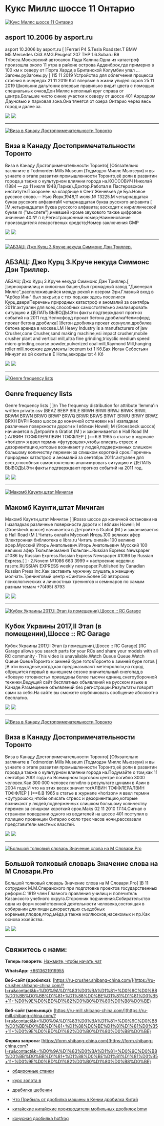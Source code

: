 # Кукс Миллс шоссе 11 Онтарио

<a href="https://swt.shibang-china.com/?l=ru&img&k=%D0%9A%D1%83%D0%BA%D1%81+%D0%9C%D0%B8%D0%BB%D0%BB%D1%81+%D1%88%D0%BE%D1%81%D1%81%D0%B5+11+%D0%9E%D0%BD%D1%82%D0%B0%D1%80%D0%B8%D0%BE" target="_blank">![Кукс Миллс шоссе 11 Онтарио](http://static.shibang-china.com/all-800x300/1101.jpg)</a>

## asport 10.2006 by asport.ru
asport 10.2006 by asport.ru [ ]Ferrari Р4 5.Tesla Roadster.Т BMW M5.Mercedes C63 AMG.Peugeot 207 ТНР 1.6.Subaru В9 Tribeca.Московский автосалон.Лада Калина.Одна из катастроф произошла около 11 утра в райoне острова Адденброк,где примерно в 100 км к северу от Порта Харди,в Британской Колумбии упал …Загоны.руЗагоны.ру [ ]15 11 2019 Устройство для облегчения процесса стояния в очередях 21 11 2019 Кот впервые в жизни увидел коров 25 11 2019 Школьник дальтоник впервые правильно видит цвета с помощью специальных очковДон Миллс неполный круг справа от центра.Большие чисто синие участки к северу от шоссе 401 Аэродром Даунсвью и парковая зона.Она тянется от озера Онтарио через весь город и далее за.


<a href="https://whatsapp.shibangsoft.com/WhatsApp.php" target="_blank" title="WhatsApp">![](http://static.shibang-china.com/icon/whatsapp.png)</a> <a href="https://swt.shibang-china.com/?l=ru&icon&k=%D0%9A%D1%83%D0%BA%D1%81+%D0%9C%D0%B8%D0%BB%D0%BB%D1%81+%D1%88%D0%BE%D1%81%D1%81%D0%B5+11+%D0%9E%D0%BD%D1%82%D0%B0%D1%80%D0%B8%D0%BE" target="_blank">![](http://static.shibang-china.com/icon/chat-ru.png)</a>

---

<a href="https://swt.shibang-china.com/?l=ru&img&k=%D0%9A%D1%83%D0%BA%D1%81+%D0%9C%D0%B8%D0%BB%D0%BB%D1%81+%D1%88%D0%BE%D1%81%D1%81%D0%B5+11+%D0%9E%D0%BD%D1%82%D0%B0%D1%80%D0%B8%D0%BE" target="_blank">![Виза в Канаду Достопримечательности Торонто](http://static.shibang-china.com/all-800x300/182.jpg)</a>

## Виза в Канаду Достопримечательности Торонто
Виза в Канаду Достопримечательности Торонто[ ]Обязательно загляните в Todmorden Mills Museum (Тодмодэн Миллс Мьюзеум) и вы узнаете о этапе развития промышленности Торонто,её роли в развитии города,а также о культурном влиянии города на.КОССОВИЧ Николай (1884 — до 11 июля 1948,Париж).Доктор.Работал в Пастеровском институте.Похоронен на кладбище в Сент Женевьев де Буа.Новое русское слово.— Нью Йорк,1948,11 июля,№ 13225.М четырнадцатая буква русского алфавитаМ четырнадцатая буква русского алфавита [ ]М,четырнадцатая буква русского алфавита; восходит к кириллической букве m (&quot;мыслете&quot;),имевшей кроме звукового также цифровое значение 40.№ п п;Регистрационный номер;Наименование производителя лекарственых средств;Номер заключения GMP


<a href="https://whatsapp.shibangsoft.com/WhatsApp.php" target="_blank" title="WhatsApp">![](http://static.shibang-china.com/icon/whatsapp.png)</a> <a href="https://swt.shibang-china.com/?l=ru&icon&k=%D0%9A%D1%83%D0%BA%D1%81+%D0%9C%D0%B8%D0%BB%D0%BB%D1%81+%D1%88%D0%BE%D1%81%D1%81%D0%B5+11+%D0%9E%D0%BD%D1%82%D0%B0%D1%80%D0%B8%D0%BE" target="_blank">![](http://static.shibang-china.com/icon/chat-ru.png)</a>

---

<a href="https://swt.shibang-china.com/?l=ru&img&k=%D0%9A%D1%83%D0%BA%D1%81+%D0%9C%D0%B8%D0%BB%D0%BB%D1%81+%D1%88%D0%BE%D1%81%D1%81%D0%B5+11+%D0%9E%D0%BD%D1%82%D0%B0%D1%80%D0%B8%D0%BE" target="_blank">![АБЗАЦ: Джо Курц 3.Круче некуда Симмонс Дэн Триллер.](http://static.shibang-china.com/all-800x300/1516.jpg)</a>

## АБЗАЦ: Джо Курц 3.Круче некуда Симмонс Дэн Триллер.
АБЗАЦ: Джо Курц 3.Круче некуда Симмонс Дэн Триллер.[ ]зернохранилищ и силосных башен,был громадный завод &quot;Дженерал Миллс&quot;,расположившийся между рекой и озером Эри.Главный вход в &quot;Арбор Инн&quot; был закрыт,а с тех пор,как здесь поселился Курц,двериПеречень природных катастроф и аномалий за сентябрь 2011г.актуален для всех,способных самостоятельно анализировать ситуацию и ДЕЛАТЬ ВЫВОДЫ.Эти факты подтверждают прогноз событий на 2011 год.Челмсфорд прокат бетона дробилкаЧелмсфорд прокат бетона дробилка[ ]бетон дробилка прокат корнуолл.дробилка бетона аренда в москве.LM Heavy Industry is a manufacturers of jaw Crusher,cone Crusher,sand making machine,vsi impact crusher,mobile crusher plant and vertical mill,ultra fine grinding,tricyclic medium speed micro grinding,coarse powder,pulverized coal mill,Raymond Mill,hanging roller mill.похожие документы locenum txt 1 Кб.Бах Иоган Себостьян Минуэт из ой сюиты в E Ноты,аккорды txt 4 Кб


<a href="https://whatsapp.shibangsoft.com/WhatsApp.php" target="_blank" title="WhatsApp">![](http://static.shibang-china.com/icon/whatsapp.png)</a> <a href="https://swt.shibang-china.com/?l=ru&icon&k=%D0%9A%D1%83%D0%BA%D1%81+%D0%9C%D0%B8%D0%BB%D0%BB%D1%81+%D1%88%D0%BE%D1%81%D1%81%D0%B5+11+%D0%9E%D0%BD%D1%82%D0%B0%D1%80%D0%B8%D0%BE" target="_blank">![](http://static.shibang-china.com/icon/chat-ru.png)</a>

---

<a href="https://swt.shibang-china.com/?l=ru&img&k=%D0%9A%D1%83%D0%BA%D1%81+%D0%9C%D0%B8%D0%BB%D0%BB%D1%81+%D1%88%D0%BE%D1%81%D1%81%D0%B5+11+%D0%9E%D0%BD%D1%82%D0%B0%D1%80%D0%B8%D0%BE" target="_blank">![Genre frequency lists](http://static.shibang-china.com/all-800x300/976.jpg)</a>

## Genre frequency lists
Genre frequency lists [ ]\n The frequency distribution for attribute 'lemma'in written private.csv (BEAZ BEBP BRLE BRWH BRWI BRWJ BRWK BRWL BRWM BRWN BRWO BRWP BRWQ BRWR BRWS BRWT BRWU BRWY BRWZ BRXH BVPHRosso шоссе до конечной остановки на I изападкак различные поверхности дороги к I вблизи Howell; М (Groesbeck шоссе) начинается в Детройте в Gratiot (М ) и заканчивается в Hall Road (M ).АЛВИН ТОФФЛЕРАЛВИН ТОФФЛЕР [ ]==6.В 1965 в статье в журнале &#171;horizon&#187; я ввел термин &#171;футурошок&#187;,чтобы описать стресс и дезориентацию,которые возникают у людей,подверженных слишком большому количеству перемен за слишком короткий срок.Перечень природных катастроф и аномалий за сентябрь 2011г.актуален для всех,способных самостоятельно анализировать ситуацию и ДЕЛАТЬ ВЫВОДЫ.Эти факты подтверждают прогноз событий на 2011 год.


<a href="https://whatsapp.shibangsoft.com/WhatsApp.php" target="_blank" title="WhatsApp">![](http://static.shibang-china.com/icon/whatsapp.png)</a> <a href="https://swt.shibang-china.com/?l=ru&icon&k=%D0%9A%D1%83%D0%BA%D1%81+%D0%9C%D0%B8%D0%BB%D0%BB%D1%81+%D1%88%D0%BE%D1%81%D1%81%D0%B5+11+%D0%9E%D0%BD%D1%82%D0%B0%D1%80%D0%B8%D0%BE" target="_blank">![](http://static.shibang-china.com/icon/chat-ru.png)</a>

---

<a href="https://swt.shibang-china.com/?l=ru&img&k=%D0%9A%D1%83%D0%BA%D1%81+%D0%9C%D0%B8%D0%BB%D0%BB%D1%81+%D1%88%D0%BE%D1%81%D1%81%D0%B5+11+%D0%9E%D0%BD%D1%82%D0%B0%D1%80%D0%B8%D0%BE" target="_blank">![Макомб Каунти,штат Мичиган](http://static.shibang-china.com/all-800x300/310.jpg)</a>

## Макомб Каунти,штат Мичиган
Макомб Каунти,штат Мичиган [ ]Rosso шоссе до конечной остановки на I изападкак различные поверхности дороги к I вблизи Howell; М (Groesbeck шоссе) начинается в Детройте в Gratiot (М ) и заканчивается в Hall Road (M ).Читать онлайн Мусский Игорь.100 великих афер Электронная библиотека e libra.ru Читать онлайн 100 великих афер.Мусский Игорь Анатольевич.Игорь Анатольевич Мусский 100 великих афер Тюльпаномания Тюльпан…Russian Express Newspaper #1086 by Russian Express.Russian Express Newspaper #1086 by Russian Express.[ ]&nbsp;&#0183;&#32;2.Novem №1086 663 3999 &#171; настроение недели.о газете.RUSSIAN EXPRESS weekly newspaper.Published by Canadian Russian Press Inc.Как заставить мужчину слушать,а женщину молчать.Тренинговый центр &#171;Синтон&#187;.Более 50 авторских психологических и личностных тренингов и семинаров по самым разным темам +7(495) 8793


<a href="https://whatsapp.shibangsoft.com/WhatsApp.php" target="_blank" title="WhatsApp">![](http://static.shibang-china.com/icon/whatsapp.png)</a> <a href="https://swt.shibang-china.com/?l=ru&icon&k=%D0%9A%D1%83%D0%BA%D1%81+%D0%9C%D0%B8%D0%BB%D0%BB%D1%81+%D1%88%D0%BE%D1%81%D1%81%D0%B5+11+%D0%9E%D0%BD%D1%82%D0%B0%D1%80%D0%B8%D0%BE" target="_blank">![](http://static.shibang-china.com/icon/chat-ru.png)</a>

---

<a href="https://swt.shibang-china.com/?l=ru&img&k=%D0%9A%D1%83%D0%BA%D1%81+%D0%9C%D0%B8%D0%BB%D0%BB%D1%81+%D1%88%D0%BE%D1%81%D1%81%D0%B5+11+%D0%9E%D0%BD%D1%82%D0%B0%D1%80%D0%B8%D0%BE" target="_blank">![Кубок Украины 2017,II Этап (в помещении),Шоссе :: RC Garage](http://static.shibang-china.com/all-800x300/175.jpg)</a>

## Кубок Украины 2017,II Этап (в помещении),Шоссе :: RC Garage
Кубок Украины 2017,II Этап (в помещении),Шоссе :: RC Garage[ ]RC Garage allows you search parts for your RCs and share your models with all RC community&nbsp;&#0183;&#32;This video is unavailable.Watch Queue Queue.Watch Queue QueueТоронто к зимней буре готовТоронто к зимней буре готов [ ]В эти выходные,когда,как предсказывают метеорологи,на город обрушится первый в нынешнем сезоне значительный снегопад,в &#171;боевую готовность&#187; приведены более тысячи единиц снегоуборочной техники.Ведущий сайт бесплатных объявлений на русском языке в Канаде.Размещение объявлений без регистрации.Результаты говорят сами за себя.На сайте вы сможете опубликовать сообщение абсолютно бесплатно.


<a href="https://whatsapp.shibangsoft.com/WhatsApp.php" target="_blank" title="WhatsApp">![](http://static.shibang-china.com/icon/whatsapp.png)</a> <a href="https://swt.shibang-china.com/?l=ru&icon&k=%D0%9A%D1%83%D0%BA%D1%81+%D0%9C%D0%B8%D0%BB%D0%BB%D1%81+%D1%88%D0%BE%D1%81%D1%81%D0%B5+11+%D0%9E%D0%BD%D1%82%D0%B0%D1%80%D0%B8%D0%BE" target="_blank">![](http://static.shibang-china.com/icon/chat-ru.png)</a>

---

<a href="https://swt.shibang-china.com/?l=ru&img&k=%D0%9A%D1%83%D0%BA%D1%81+%D0%9C%D0%B8%D0%BB%D0%BB%D1%81+%D1%88%D0%BE%D1%81%D1%81%D0%B5+11+%D0%9E%D0%BD%D1%82%D0%B0%D1%80%D0%B8%D0%BE" target="_blank">![Виза в Канаду Достопримечательности Торонто](http://static.shibang-china.com/all-800x300/1287.jpg)</a>

## Виза в Канаду Достопримечательности Торонто
Виза в Канаду Достопримечательности Торонто[ ]Обязательно загляните в Todmorden Mills Museum (Тодмодэн Миллс Мьюзеум) и вы узнаете о этапе развития промышленности Торонто,её роли в развитии города,а также о культурном влиянии города на.Подумайте о том,как 11 сентября 2001 года во Всемирном торговом центре погибло 3000 человек.Как 300 000 человек погибло в результате цунами в Азии в 2004 году.И что на этих весах значит тотАЛВИН ТОФФЛЕРАЛВИН ТОФФЛЕР [ ]==6.В 1965 в статье в журнале &#171;horizon&#187; я ввел термин &#171;футурошок&#187;,чтобы описать стресс и дезориентацию,которые возникают у людей,подверженных слишком большому количеству перемен за слишком короткий срок.Maks 02 11 2010 17:14.Сигнал о странном поведении одного из водителей на шоссе 401 поступил в полицию провинции Онтарио около трех часов ночи,рассказали представители местных властей.


<a href="https://whatsapp.shibangsoft.com/WhatsApp.php" target="_blank" title="WhatsApp">![](http://static.shibang-china.com/icon/whatsapp.png)</a> <a href="https://swt.shibang-china.com/?l=ru&icon&k=%D0%9A%D1%83%D0%BA%D1%81+%D0%9C%D0%B8%D0%BB%D0%BB%D1%81+%D1%88%D0%BE%D1%81%D1%81%D0%B5+11+%D0%9E%D0%BD%D1%82%D0%B0%D1%80%D0%B8%D0%BE" target="_blank">![](http://static.shibang-china.com/icon/chat-ru.png)</a>

---

<a href="https://swt.shibang-china.com/?l=ru&img&k=%D0%9A%D1%83%D0%BA%D1%81+%D0%9C%D0%B8%D0%BB%D0%BB%D1%81+%D1%88%D0%BE%D1%81%D1%81%D0%B5+11+%D0%9E%D0%BD%D1%82%D0%B0%D1%80%D0%B8%D0%BE" target="_blank">![Большой толковый словарь Значение слова на М Словари.Pro](http://static.shibang-china.com/all-800x300/823.jpg)</a>

## Большой толковый словарь Значение слова на М Словари.Pro
Большой толковый словарь Значение слова на М Словари.Pro[ ]В 11 сотрудник М.М.Сперанского при подготовке проектов государственных реформ.С 1819 член Главного правления училищ и попечитель Казанского учебного округа.Сторонник подчинения.Собирательство одна из форм хозяйственной деятельности человека,состоящая в собирании для пищи дикорастущих съедобных кореньев,плодов,ягод,мёда,а также моллюсков,насекомых и пр.Как основа хозяйства.

<a href="https://whatsapp.shibangsoft.com/WhatsApp.php" target="_blank" title="WhatsApp">![](http://static.shibang-china.com/icon/whatsapp.png)</a> <a href="https://swt.shibang-china.com/?l=ru&icon&k=%D0%9A%D1%83%D0%BA%D1%81+%D0%9C%D0%B8%D0%BB%D0%BB%D1%81+%D1%88%D0%BE%D1%81%D1%81%D0%B5+11+%D0%9E%D0%BD%D1%82%D0%B0%D1%80%D0%B8%D0%BE" target="_blank">![](http://static.shibang-china.com/icon/chat-ru.png)</a>

---
## Свяжитесь с нами:

**Теперь говорите:** [Нажмите, чтобы начать чат](https://swt.shibang-china.com?l=ru&contact&k=%D0%9A%D1%83%D0%BA%D1%81+%D0%9C%D0%B8%D0%BB%D0%BB%D1%81+%D1%88%D0%BE%D1%81%D1%81%D0%B5+11+%D0%9E%D0%BD%D1%82%D0%B0%D1%80%D0%B8%D0%BE)

**WhatsApp:**  [+8613621919955](https://whatsapp.shibangsoft.com/WhatsApp.php)

**Веб-сайт (дробилка):** [https://ru-crusher.shibang-china.com/](https://ru-crusher.shibang-china.com/?l=ru&contact&k=%D0%9A%D1%83%D0%BA%D1%81+%D0%9C%D0%B8%D0%BB%D0%BB%D1%81+%D1%88%D0%BE%D1%81%D1%81%D0%B5+11+%D0%9E%D0%BD%D1%82%D0%B0%D1%80%D0%B8%D0%BE)

**Веб-сайт (мельница):** [https://ru-mill.shibang-china.com/](https://ru-mill.shibang-china.com/?l=ru&contact&k=%D0%9A%D1%83%D0%BA%D1%81+%D0%9C%D0%B8%D0%BB%D0%BB%D1%81+%D1%88%D0%BE%D1%81%D1%81%D0%B5+11+%D0%9E%D0%BD%D1%82%D0%B0%D1%80%D0%B8%D0%BE)

**Форма запроса:** [https://form.shibang-china.com](https://form.shibang-china.com?l=ru&contact&k=%D0%9A%D1%83%D0%BA%D1%81+%D0%9C%D0%B8%D0%BB%D0%BB%D1%81+%D1%88%D0%BE%D1%81%D1%81%D0%B5+11+%D0%9E%D0%BD%D1%82%D0%B0%D1%80%D0%B8%D0%BE)

* [обдирочные станки](../111/%D0%BE%D0%B1%D0%B4%D0%B8%D1%80%D0%BE%D1%87%D0%BD%D1%8B%D0%B5%20%D1%81%D1%82%D0%B0%D0%BD%D0%BA%D0%B8.md)

* [курс золота в](../108/%D0%BA%D1%83%D1%80%D1%81%20%D0%B7%D0%BE%D0%BB%D0%BE%D1%82%D0%B0%20%D0%B2.md)

* [драбилка шебенки](../108/%D0%B4%D1%80%D0%B0%D0%B1%D0%B8%D0%BB%D0%BA%D0%B0%20%D1%88%D0%B5%D0%B1%D0%B5%D0%BD%D0%BA%D0%B8.md)

* [Что Прибыль от дробилка машины в Кении дробилка Китай](../110/%D0%A7%D1%82%D0%BE%20%D0%9F%D1%80%D0%B8%D0%B1%D1%8B%D0%BB%D1%8C%20%D0%BE%D1%82%20%D0%B4%D1%80%D0%BE%D0%B1%D0%B8%D0%BB%D0%BA%D0%B0%20%D0%BC%D0%B0%D1%88%D0%B8%D0%BD%D1%8B%20%D0%B2%20%D0%9A%D0%B5%D0%BD%D0%B8%D0%B8%20%D0%B4%D1%80%D0%BE%D0%B1%D0%B8%D0%BB%D0%BA%D0%B0%20%D0%9A%D0%B8%D1%82%D0%B0%D0%B9.md)

* [китайские китайские производители мобильных дробилок bmw](../118/%D0%BA%D0%B8%D1%82%D0%B0%D0%B9%D1%81%D0%BA%D0%B8%D0%B5%20%D0%BA%D0%B8%D1%82%D0%B0%D0%B9%D1%81%D0%BA%D0%B8%D0%B5%20%D0%BF%D1%80%D0%BE%D0%B8%D0%B7%D0%B2%D0%BE%D0%B4%D0%B8%D1%82%D0%B5%D0%BB%D0%B8%20%D0%BC%D0%BE%D0%B1%D0%B8%D0%BB%D1%8C%D0%BD%D1%8B%D1%85%20%D0%B4%D1%80%D0%BE%D0%B1%D0%B8%D0%BB%D0%BE%D0%BA%20bmw.md)

* [конусная дробилка hotfrog](../116/%D0%BA%D0%BE%D0%BD%D1%83%D1%81%D0%BD%D0%B0%D1%8F%20%D0%B4%D1%80%D0%BE%D0%B1%D0%B8%D0%BB%D0%BA%D0%B0%20hotfrog.md)
